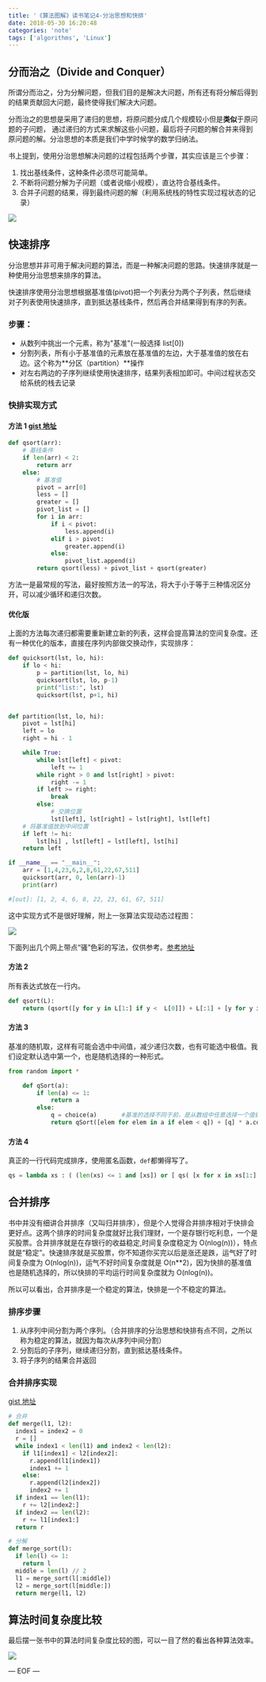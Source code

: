 ```yaml
---
title: '《算法图解》读书笔记4-分治思想和快排'
date: 2018-05-30 16:20:48
categories: 'note'
tags: ['algorithms', 'Linux']
---
```


## 分而治之（Divide and Conquer）

所谓分而治之，分为分解问题，但我们目的是解决大问题，所有还有将分解后得到的结果贡献回大问题，最终使得我们解决大问题。

分而治之的思想是采用了递归的思想，将原问题分成几个规模较小但是**类似**于原问题的子问题， 通过递归的方式来求解这些小问题，最后将子问题的解合并来得到原问题的解。分治思想的本质是我们中学时候学的数学归纳法。

书上提到，使用分治思想解决问题的过程包括两个步骤，其实应该是三个步骤：

1. 找出基线条件，这种条件必须尽可能简单。
2. 不断将问题分解为子问题（或者说缩小规模），直达符合基线条件。
3. 合并子问题的结果，得到最终问题的解（利用系统栈的特性实现过程状态的记录）

<!--more-->

![](http://ww1.sinaimg.cn/large/8d56d744ly1frtdfiznb7j20m30gidh6.jpg)

## 快速排序

分治思想并非可用于解决问题的算法，而是一种解决问题的思路。快速排序就是一种使用分治思想来排序的算法。

快速排序使用分治思想根据基准值(pivot)把一个列表分为两个子列表，然后继续对子列表使用快速排序，直到抵达基线条件，然后再合并结果得到有序的列表。

### 步骤：

- 从数列中挑出一个元素，称为"基准"(一般选择 list[0])
- 分割列表，所有小于基准值的元素放在基准值的左边，大于基准值的放在右边。这个称为**分区（partition）**操作
- 对左右两边的子序列继续使用快速排序，结果列表相加即可。中间过程状态交给系统的栈去记录

### 快排实现方式

#### 方法 1 [gist 地址](https://gist.github.com/vimiix/5cded0e92e9f4e1ab48b9c1ea8b82b62)

```python
def qsort(arr):
    # 基线条件
    if len(arr) < 2:
        return arr
    else:
        # 基准值
        pivot = arr[0]
        less = []
        greater = []
        pivot_list = []
        for i in arr:
            if i < pivot:
                less.append(i)
            elif i > pivot:
                greater.append(i)
            else:
                pivot_list.append(i)
        return qsort(less) + pivot_list + qsort(greater)
```

方法一是最常规的写法，最好按照方法一的写法，将大于小于等于三种情况区分开，可以减少循环和递归次数。

#### 优化版

上面的方法每次递归都需要重新建立新的列表，这样会提高算法的空间复杂度。还有一种优化的版本，直接在序列内部做交换动作，实现排序：

```python
def quicksort(lst, lo, hi):
    if lo < hi:
        p = partition(lst, lo, hi)
        quicksort(lst, lo, p-1)
        print("list:", lst)
        quicksort(lst, p+1, hi)


def partition(lst, lo, hi):
    pivot = lst[hi]
    left = lo
    right = hi - 1

    while True:
        while lst[left] < pivot:
            left += 1
        while right > 0 and lst[right] > pivot:
            right -= 1
        if left >= right:
            break
        else:
            # 交换位置
            lst[left], lst[right] = lst[right], lst[left]
    # 将基准值放到中间位置
    if left != hi:
        lst[hi] , lst[left] = lst[left], lst[hi]
    return left

if __name__ == "__main__":
    arr = [1,4,23,6,2,8,61,22,67,511]
    quicksort(arr, 0, len(arr)-1)
    print(arr)

#[out]: [1, 2, 4, 6, 8, 22, 23, 61, 67, 511]
```

这中实现方式不是很好理解，附上一张算法实现动态过程图：

![](http://vimiix-blog.oss-cn-qingdao.aliyuncs.com/quick_sort_partition_animation.gif)

下面列出几个网上带点“骚”色彩的写法，仅供参考。[参考地址](https://github.com/qiwsir/algorithm/blob/master/quick_sort.md)

#### 方法 2

所有表达式放在一行内。

```python
def qsort(L):
    return (qsort([y for y in L[1:] if y <  L[0]]) + L[:1] + [y for y in L[1:] if y == L[0] + qsort([y for y in L[1:] if y > L[0]])) if len(L) > 1 else L
```

#### 方法 3

基准的随机取，这样有可能会选中中间值，减少递归次数，也有可能选中极值。我们设定默认选中第一个，也是随机选择的一种形式。

```python
from random import *

	def qSort(a):
	    if len(a) <= 1:
	        return a
	    else:
	        q = choice(a)       #基准的选择不同于前，是从数组中任意选择一个值做为基准
	        return qSort([elem for elem in a if elem < q]) + [q] * a.count(q) + qSort([elem for elem in a if elem > q])
```

#### 方法 4

真正的一行代码完成排序，使用匿名函数，`def`都懒得写了。

```python
qs = lambda xs : ( (len(xs) <= 1 and [xs]) or [ qs( [x for x in xs[1:] if x < xs[0]] ) + [xs[0]] + qs( [x for x in xs[1:] if x >= xs[0]] ) ] )[0]
```

## 合并排序

书中并没有细讲合并排序（又叫归并排序），但是个人觉得合并排序相对于快排会更好点。这两个排序的时间复杂度就好比我们理财，一个是存银行吃利息，一个是买股票。合并排序就是在存银行的收益稳定,时间复杂度稳定为 O(nlog(n))），特点就是“稳定”。快速排序就是买股票，你不知道你买完以后是涨还是跌，运气好了时间复杂度为 O(nlog(n))，运气不好时间复杂度就是 O(n\*\*2)，因为快排的基准值也是随机选择的，所以快排的平均运行时间复杂度就为 O(nlog(n))。

所以可以看出，合并排序是一个稳定的算法，快排是一个不稳定的算法。

### 排序步骤

1. 从序列中间分割为两个序列。（合并排序的分治思想和快排有点不同，之所以称为稳定的算法，就因为每次从序列中间分割）
2. 分割后的子序列，继续递归分割，直到抵达基线条件。
3. 将子序列的结果合并返回

### 合并排序实现

[gist 地址](https://gist.github.com/vimiix/d06bec3ae644fa744d6c896cc9221207)

```python
# 合并
def merge(l1, l2):
  index1 = index2 = 0
  r = []
  while index1 < len(l1) and index2 < len(l2):
    if l1[index1] < l2[index2]:
      r.append(l1[index1])
      index1 += 1
    else:
      r.append(l2[index2])
      index2 += 1
  if index1 == len(l1):
    r += l2[index2:]
  if index2 == len(l2):
    r += l1[index1:]
  return r

# 分解
def merge_sort(l):
  if len(l) <= 1:
    return l
  middle = len(l) // 2
  l1 = merge_sort(l[:middle])
  l2 = merge_sort(l[middle:])
  return merge(l1, l2)
```

## 算法时间复杂度比较

最后摆一张书中的算法时间复杂度比较的图，可以一目了然的看出各种算法效率。

![](http://ww1.sinaimg.cn/large/8d56d744ly1frtfr6li8nj21aa0geacf.jpg)

— EOF —
